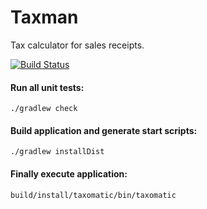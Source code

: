 # Taxman

Tax calculator for sales receipts.

[![Build Status](https://travis-ci.org/vinz486/taxman.svg?branch=master)](https://travis-ci.org/vinz486/taxman)

#### Run all unit tests:
```
./gradlew check
```

#### Build application and generate start scripts:
```
./gradlew installDist
```

#### Finally execute application:
```
build/install/taxomatic/bin/taxomatic
```